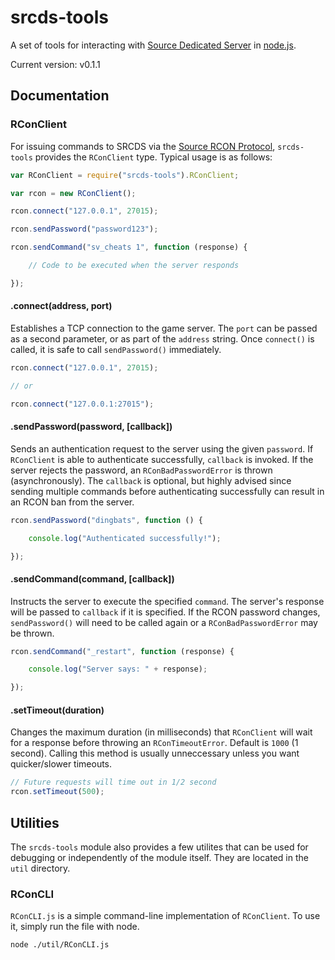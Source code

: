 srcds-tools
===
A set of tools for interacting with [Source Dedicated Server](https://developer.valvesoftware.com/wiki/Source_Dedicated_Server) in [node.js](http://nodejs.org).

Current version: v0.1.1

## Documentation

### RConClient

For issuing commands to SRCDS via the [Source RCON Protocol](https://developer.valvesoftware.com/wiki/Source_RCON_Protocol), `srcds-tools` provides the `RConClient` type. Typical usage is as follows:

```js
var RConClient = require("srcds-tools").RConClient;

var rcon = new RConClient();

rcon.connect("127.0.0.1", 27015);

rcon.sendPassword("password123");

rcon.sendCommand("sv_cheats 1", function (response) {

	// Code to be executed when the server responds

});
```

#### .connect(address, port)

Establishes a TCP connection to the game server. The `port` can be passed as a second parameter, or as part of the `address` string. Once `connect()` is called, it is safe to call `sendPassword()` immediately.

```js
rcon.connect("127.0.0.1", 27015);

// or

rcon.connect("127.0.0.1:27015");
```

#### .sendPassword(password, [callback])

Sends an authentication request to the server using the given `password`. If `RConClient` is able to authenticate successfully, `callback` is invoked. If the server rejects the password, an `RConBadPasswordError` is thrown (asynchronously). The `callback` is optional, but highly advised since sending multiple commands before authenticating successfully can result in an RCON ban from the server.

```js
rcon.sendPassword("dingbats", function () {

	console.log("Authenticated successfully!");

});
```

#### .sendCommand(command, [callback])

Instructs the server to execute the specified `command`. The server's response will be passed to `callback` if it is specified. If the RCON password changes, `sendPassword()` will need to be called again or a `RConBadPasswordError` may be thrown.

```js
rcon.sendCommand("_restart", function (response) {

	console.log("Server says: " + response);

});
```

#### .setTimeout(duration)

Changes the maximum duration (in milliseconds) that `RConClient` will wait for a response before throwing an `RConTimeoutError`. Default is `1000` (1 second). Calling this method is usually unneccessary unless you want quicker/slower timeouts.

```js
// Future requests will time out in 1/2 second
rcon.setTimeout(500);
```

## Utilities

The `srcds-tools` module also provides a few utilites that can be used for debugging or independently of the module itself. They are located in the `util` directory.

### RConCLI

`RConCLI.js` is a simple command-line implementation of `RConClient`. To use it, simply run the file with node.

```
node ./util/RConCLI.js
```
